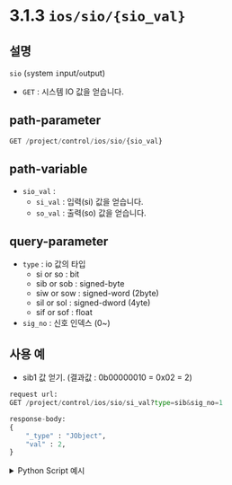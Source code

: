 ﻿# 3.1.3 `ios/sio/{sio_val}`

## 설명

`sio` (`s`ystem `i`nput/`o`utput)

- `GET` : 시스템 IO 값을 얻습니다.

## path-parameter

```python
GET /project/control/ios/sio/{sio_val}
```

## path-variable

- `sio_val` :
  - `si_val` : 입력(si) 값을 얻습니다.
  - `so_val` : 출력(so) 값을 얻습니다.

## query-parameter

- `type` : io 값의 타입
  - si or so : bit
  - sib or sob : signed-byte
  - siw or sow : signed-word (2byte)
  - sil or sol : signed-dword (4yte)
  - sif or sof : float
- `sig_no` : 신호 인덱스 (0~)


## 사용 예

- sib1 값 얻기. (결과값 : 0b00000010 = 0x02 = 2)

```python
request url:
GET /project/control/ios/sio/si_val?type=sib&sig_no=1

response-body:
{
	"_type" : "JObject",
    "val" : 2,
}
```

<details><summary>Python Script 예시</summary>

```python
# test.py
import requests

def get_sio_val() -> dict:
    base_url        = 'http://192.168.1.150:8888'
    path_parameter  = '/project/control/ios/sio/so_val'
    query_parameter = { 'type': 'sob', 'sig_no': 3 }
    
    response = requests.get(url = base_url + path_parameter, params = query_parameter).json()
    print(response)

    return response

get_sio_val()
```
```sh
$python test.py
{'_type': 'JObject', 'val': 0}
```
</details>